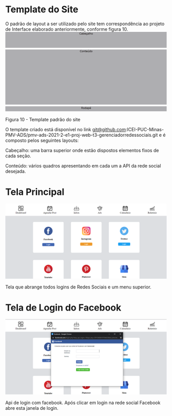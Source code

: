 # Template do Site 
O padrão de layout a ser utilizado pelo site tem correspondência ao projeto de Interface elaborado anteriormente, conforme figura 10. 
![Template do Site  ](img/templatesite.png)

Figura 10 - Template padrão do site 

O template criado está disponível no link git@github.com:ICEI-PUC-Minas-PMV-ADS/pmv-ads-2021-2-e1-proj-web-t3-gerenciadorredessociais.git e é composto pelos seguintes layouts:  

Cabeçalho: uma barra superior onde estão dispostos elementos fixos de cada seção. 

Conteúdo: vários quadros apresentando em cada um a API da rede social desejada. 

# Tela Principal 
![Tela Principal](img/teladashboard.png)

Tela que abrange todos logins de Redes Sociais e um menu superior. 

# Tela de Login do Facebook  
![Tela de Login do Facebook  ](img/tela_login_face.png)

Api de login com facebook. Após clicar em login na rede social Facebook abre esta janela de login. 
